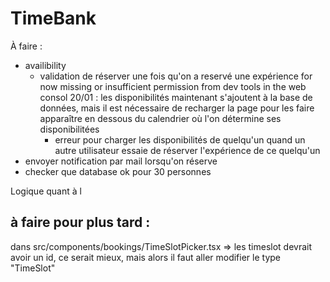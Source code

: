 # TimeBank

À faire :

- availibility
  - validation de réserver une fois qu'on a reservé une expérience
    for now missing or insufficient permission from dev tools in the web consol
    20/01 : les disponibilités maintenant s'ajoutent à la base de données, mais il est nécessaire de recharger la page pour les faire apparaître en dessous du calendrier où l'on détermine ses disponibilitées
    - erreur pour charger les disponibilités de quelqu'un quand un autre utilisateur essaie de réserver l'expérience de ce quelqu'un
- envoyer notification par mail lorsqu'on réserve
- checker que database ok pour 30 personnes

Logique quant à l

## à faire pour plus tard :

dans src/components/bookings/TimeSlotPicker.tsx => les timeslot devrait avoir un id, ce serait mieux, mais alors il faut aller modifier le type "TimeSlot"
